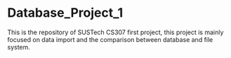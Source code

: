 # Database_Project_1
This is the repository of SUSTech CS307 first project, this project is mainly focused on data import and the comparison between database and file system.
